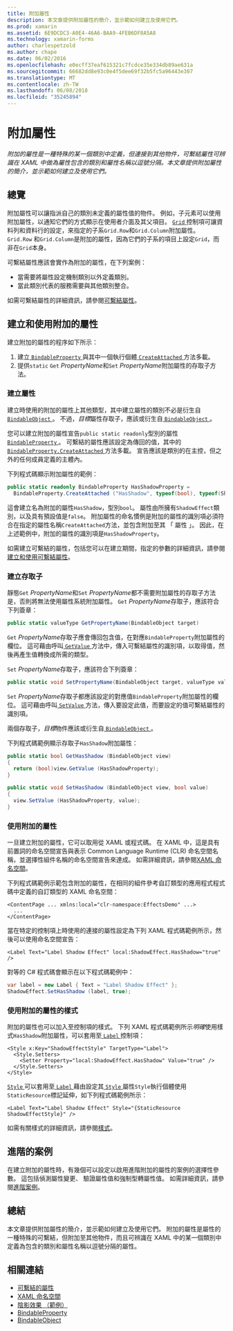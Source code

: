 ```yaml
---
title: 附加屬性
description: 本文章提供附加屬性的簡介，並示範如何建立及使用它們。
ms.prod: xamarin
ms.assetid: 6E9DCDC3-A0E4-46A6-BAA9-4FEB6DF8A5A8
ms.technology: xamarin-forms
author: charlespetzold
ms.author: chape
ms.date: 06/02/2016
ms.openlocfilehash: e0ecff37eaf615321c7fcdce35e334db89ae631a
ms.sourcegitcommit: 66682dd8e93c0e4f5dee69f32b5fc5a96443e307
ms.translationtype: MT
ms.contentlocale: zh-TW
ms.lasthandoff: 06/08/2018
ms.locfileid: "35245894"
---
```

# <a name="attached-properties"></a>附加屬性

_附加的屬性是一種特殊的某一個類別中定義，但連接到其他物件，可繫結屬性可辨識在 XAML 中做為屬性包含的類別和屬性名稱以逗號分隔。本文章提供附加屬性的簡介，並示範如何建立及使用它們。_

## <a name="overview"></a>總覽

附加屬性可以讓指派自己的類別未定義的屬性值的物件。 例如，子元素可以使用附加屬性，以通知它們的方式顯示在使用者介面及其父項目。 [ `Grid` ](https://developer.xamarin.com/api/type/Xamarin.Forms.Grid/)控制項可讓資料列和資料行的設定，來指定的子系`Grid.Row`和`Grid.Column`附加屬性。 `Grid.Row` 和`Grid.Column`是附加的屬性，因為它們的子系的項目上設定`Grid`，而非在`Grid`本身。

可繫結屬性應該會實作為附加的屬性，在下列案例：

- 當需要將屬性設定機制類別以外定義類別。
- 當此類別代表的服務需要與其他類別整合。

如需可繫結屬性的詳細資訊，請參閱[可繫結屬性](~/xamarin-forms/xaml/bindable-properties.md)。

## <a name="creating-and-consuming-an-attached-property"></a>建立和使用附加的屬性

建立附加的屬性的程序如下所示：

1. 建立[ `BindableProperty` ](https://developer.xamarin.com/api/type/Xamarin.Forms.BindableProperty/)與其中一個執行個體[ `CreateAttached` ](https://developer.xamarin.com/api/member/Xamarin.Forms.BindableProperty.CreateAttached/p/System.String/System.Type/System.Type/System.Object/Xamarin.Forms.BindingMode/Xamarin.Forms.BindableProperty+ValidateValueDelegate/Xamarin.Forms.BindableProperty+BindingPropertyChangedDelegate/Xamarin.Forms.BindableProperty+BindingPropertyChangingDelegate/Xamarin.Forms.BindableProperty+CoerceValueDelegate/Xamarin.Forms.BindableProperty+CreateDefaultValueDelegate/)方法多載。
1. 提供`static` `Get` *PropertyName*和`Set` *PropertyName*附加屬性的存取子方法。

### <a name="creating-a-property"></a>建立屬性

建立時使用的附加的屬性上其他類型，其中建立屬性的類別不必是衍生自[ `BindableObject` ](https://developer.xamarin.com/api/type/Xamarin.Forms.BindableObject/)。 不過，*目標*屬性存取子，應該或衍生自[ `BindableObject` ](https://developer.xamarin.com/api/type/Xamarin.Forms.BindableObject/)。

您可以建立附加的屬性宣告`public static readonly`型別的屬性[ `BindableProperty` ](https://developer.xamarin.com/api/type/Xamarin.Forms.BindableProperty/)。 可繫結的屬性應該設定為傳回的值，其中的[ `BindableProperty.CreateAttached` ](https://developer.xamarin.com/api/member/Xamarin.Forms.BindableProperty.CreateAttached/p/System.String/System.Type/System.Type/System.Object/Xamarin.Forms.BindingMode/Xamarin.Forms.BindableProperty+ValidateValueDelegate/Xamarin.Forms.BindableProperty+BindingPropertyChangedDelegate/Xamarin.Forms.BindableProperty+BindingPropertyChangingDelegate/Xamarin.Forms.BindableProperty+CoerceValueDelegate/Xamarin.Forms.BindableProperty+CreateDefaultValueDelegate/)方法多載。 宣告應該是類別的在主控，但之外的任何成員定義的主體內。

下列程式碼顯示附加屬性的範例：

```csharp
public static readonly BindableProperty HasShadowProperty =
  BindableProperty.CreateAttached ("HasShadow", typeof(bool), typeof(ShadowEffect), false);
```

這會建立名為附加的屬性`HasShadow`，型別`bool`。 屬性由所擁有`ShadowEffect`類別，以及具有預設值是`false`。 附加屬性的命名慣例是附加的屬性的識別項必須符合在指定的屬性名稱`CreateAttached`方法，並包含附加至其 「 屬性 」。 因此，在上述範例中，附加的屬性的識別項是`HasShadowProperty`。

如需建立可繫結的屬性，包括您可以在建立期間，指定的參數的詳細資訊，請參閱[建立和使用可繫結屬性](~/xamarin-forms/xaml/bindable-properties.md#consuming-bindable-property)。

### <a name="creating-accessors"></a>建立存取子

靜態`Get` *PropertyName*和`Set` *PropertyName*都不需要附加屬性的存取子方法是，否則將無法使用屬性系統附加屬性。 `Get` *PropertyName*存取子，應該符合下列簽章：

```csharp
public static valueType GetPropertyName(BindableObject target)
```

`Get` *PropertyName*存取子應會傳回包含值，在對應`BindableProperty`附加屬性的欄位。 這可藉由呼叫[ `GetValue` ](https://developer.xamarin.com/api/member/Xamarin.Forms.BindableObject.GetValue/p/Xamarin.Forms.BindableProperty/)方法中，傳入可繫結屬性的識別項，以取得值，然後再產生值轉換成所需的類型。

`Set` *PropertyName*存取子，應該符合下列簽章：

```csharp
public static void SetPropertyName(BindableObject target, valueType value)
```

`Set` *PropertyName*存取子都應該設定的對應值`BindableProperty`附加屬性的欄位。 這可藉由呼叫[ `SetValue` ](https://developer.xamarin.com/api/member/Xamarin.Forms.BindableObject.SetValue/p/Xamarin.Forms.BindableProperty/System.Object/)方法，傳入要設定此值，而要設定的值可繫結屬性的識別項。

兩個存取子，*目標*物件應該或衍生自[ `BindableObject` ](https://developer.xamarin.com/api/type/Xamarin.Forms.BindableObject/)。

下列程式碼範例顯示存取子`HasShadow`附加屬性：

```csharp
public static bool GetHasShadow (BindableObject view)
{
  return (bool)view.GetValue (HasShadowProperty);
}

public static void SetHasShadow (BindableObject view, bool value)
{
  view.SetValue (HasShadowProperty, value);
}
```

### <a name="consuming-an-attached-property"></a>使用附加的屬性

一旦建立附加的屬性，它可以取用從 XAML 或程式碼。 在 XAML 中，這是具有前置詞的命名空間宣告與表示 Common Language Runtime (CLR) 命名空間名稱，並選擇性組件名稱的命名空間宣告來達成。 如需詳細資訊，請參閱[XAML 命名空間](~/xamarin-forms/xaml/namespaces.md)。

下列程式碼範例示範包含附加的屬性，在相同的組件參考自訂類型的應用程式程式碼中定義的自訂類型的 XAML 命名空間：

```xaml
<ContentPage ... xmlns:local="clr-namespace:EffectsDemo" ...>
  ...
</ContentPage>
```

當在特定的控制項上時使用的連接的屬性設定為下列 XAML 程式碼範例所示，然後可以使用命名空間宣告：

```xaml
<Label Text="Label Shadow Effect" local:ShadowEffect.HasShadow="true" />
```

對等的 C# 程式碼會顯示在以下程式碼範例中：

```csharp
var label = new Label { Text = "Label Shadow Effect" };
ShadowEffect.SetHasShadow (label, true);
```

### <a name="consuming-an-attached-property-with-a-style"></a>使用附加的屬性的樣式

附加的屬性也可以加入至控制項的樣式。 下列 XAML 程式碼範例所示*明確*使用樣式`HasShadow`附加屬性，可以套用至[ `Label` ](https://developer.xamarin.com/api/type/Xamarin.Forms.Label/)控制項：

```xaml
<Style x:Key="ShadowEffectStyle" TargetType="Label">
  <Style.Setters>
    <Setter Property="local:ShadowEffect.HasShadow" Value="true" />
  </Style.Setters>
</Style>
```

[ `Style` ](https://developer.xamarin.com/api/type/Xamarin.Forms.Style/)可以套用至[ `Label` ](https://developer.xamarin.com/api/type/Xamarin.Forms.Label/)藉由設定其[ `Style` ](https://developer.xamarin.com/api/property/Xamarin.Forms.VisualElement.Style/)屬性`Style`執行個體使用`StaticResource`標記延伸，如下列程式碼範例所示：

```xaml
<Label Text="Label Shadow Effect" Style="{StaticResource ShadowEffectStyle}" />
```

如需有關樣式的詳細資訊，請參閱[樣式](~/xamarin-forms/user-interface/styles/index.md)。

## <a name="advanced-scenarios"></a>進階的案例

在建立附加的屬性時，有幾個可以設定以啟用進階附加的屬性的案例的選擇性參數。 這包括偵測屬性變更、 驗證屬性值和強制型轉屬性值。 如需詳細資訊，請參閱[進階案例](~/xamarin-forms/xaml/bindable-properties.md#advanced)。

## <a name="summary"></a>總結

本文章提供附加屬性的簡介，並示範如何建立及使用它們。 附加的屬性是屬性的一種特殊的可繫結，但附加至其他物件，而且可辨識在 XAML 中的某一個類別中定義為包含的類別和屬性名稱以逗號分隔的屬性。


## <a name="related-links"></a>相關連結

- [可繫結的屬性](~/xamarin-forms/xaml/bindable-properties.md)
- [XAML 命名空間](~/xamarin-forms/xaml/namespaces.md)
- [陰影效果 （範例）](https://developer.xamarin.com/samples/xamarin-forms/effects/shadoweffect/)
- [BindableProperty](https://developer.xamarin.com/api/type/Xamarin.Forms.BindableProperty/)
- [BindableObject](https://developer.xamarin.com/api/type/Xamarin.Forms.BindableObject/)
